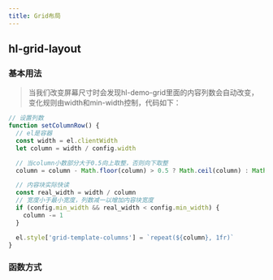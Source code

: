 ```yaml
---
title: Grid布局
---
```


## hl-grid-layout

### 基本用法

<hl-demo-grid />

> 当我们改变屏幕尺寸时会发现hl-demo-grid里面的内容列数会自动改变，变化规则由width和min-width控制，代码如下：

```js
// 设置列数
function setColumnRow() {
  // el是容器
  const width = el.clientWidth
  let column = width / config.width

  // 当column小数部分大于0.5向上取整，否则向下取整
  column = column - Math.floor(column) > 0.5 ? Math.ceil(column) : Math.floor(column)

  // 内容块实际快读
  const real_width = width / column
  // 宽度小于最小宽度，列数减一以增加内容块宽度
  if (config.min_width && real_width < config.min_width) {
    column -= 1
  }

  el.style['grid-template-columns'] = `repeat(${column}, 1fr)`
}
```

### 函数方式

<hl-demo-grid-fun />
